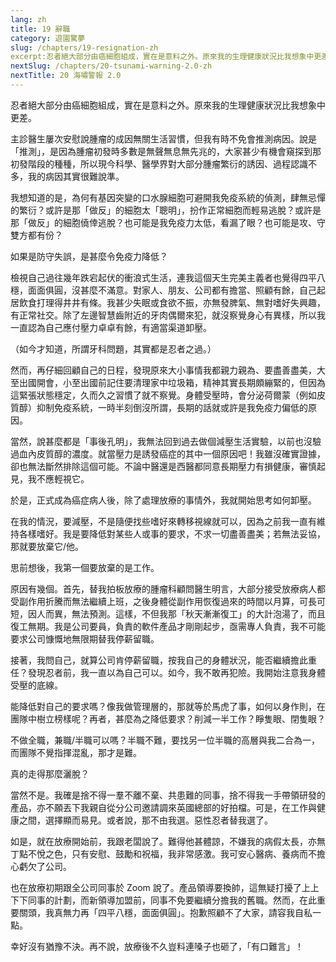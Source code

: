 ```yaml
---
lang: zh
title: 19 辭職
category: 遊園驚夢
slug: /chapters/19-resignation-zh
excerpt:忍者絕大部分由癌細胞組成，實在是意料之外。原來我的生理健康狀況比我想象中更差。
nextSlug: /chapters/20-tsunami-warning-2.0-zh
nextTitle: 20 海嘯警報 2.0
---
```


<p class="cn">忍者絕大部分由癌細胞組成，實在是意料之外。原來我的生理健康狀況比我想象中更差。

<p class="cn">主診醫生屢次安慰說腫瘤的成因無關生活習慣，但我有時不免會推測病因。說是「推測」，是因為腫瘤初發時多數是無聲無息無先兆的，大家甚少有機會窺探到那初發階段的種種，所以現今科學、醫學界對大部分腫瘤繁衍的誘因、過程認識不多，我的病因其實很難說準。

<p class="cn">我想知道的是，為何有基因突變的口水腺細胞可避開我免疫系統的偵測，肆無忌憚的繁衍？或許是那「做反」的細胞太「聰明」，扮作正常細胞而輕易逃脫？或許是那「做反」的細胞僥倖逃脫？也可能是我免疫力太低，看漏了眼？也可能是攻、守雙方都有份？

<p class="cn">如果是防守失誤，是甚麼令免疫力降低？

<p class="cn">檢視自己過往幾年跌宕起伏的衝浪式生活，連我這個天生完美主義者也覺得四平八穩，面面俱圓，沒甚麼不滿意。對家人、朋友、公司都有擔當、照顧有餘，自己起居飲食打理得井井有條。我甚少失眠或食欲不振，亦無發脾氣、無對嗜好失興趣，有正常社交。除了左邊智慧齒附近的牙肉偶爾來犯，就沒察覺身心有異樣，所以我一直認為自己應付壓力卓卓有餘，有適當渠道卸壓。

<p class="cn">（如今才知道，所謂牙科問題，其實都是忍者之過。）

<p class="cn">然而，再仔細回顧自己的日程，發現原來大小事情我都親力親為、要盡善盡美，大至出國開會，小至出國前記住要清理家中垃圾箱，精神其實長期頗繃緊的，但因為這緊張狀態穩定，久而久之習慣了就不察覺。身體受壓時，會分泌荷爾蒙（例如皮質醇）抑制免疫系統，一時半刻倒沒所謂，長期的話就或許是我免疫力偏低的原因。

<p class="cn">當然，說甚麼都是「事後孔明」，我無法回到過去做個減壓生活實驗，以前也沒驗過血內皮質醇的濃度。就當壓力是誘發癌症的其中一個原因吧！我雖沒確實證據，卻也無法斷然排除這個可能。不論中醫還是西醫都同意長期壓力有損健康，審慎起見，我不應輕視它。

<p class="cn">於是，正式成為癌症病人後，除了處理放療的事情外，我就開始思考如何卸壓。

<p class="cn">在我的情況，要減壓，不是隨便找些嗜好來轉移視線就可以，因為之前我一直有維持各樣嗜好。我是要降低對某些人或事的要求，不求一切盡善盡美；若無法妥協，那就要放棄它/他。

<p class="cn">思前想後，我第一個要放棄的是工作。

<p class="cn">原因有幾個。首先，替我拍板放療的腫瘤科顧問醫生明言，大部分接受放療病人都受副作用折騰而無法繼續上班，之後身體從副作用恢復過來的時間以月算，可長可短，因人而異，無法預測。這樣，不但我那「秋天漸漸復工」的大計泡湯了，而且復工無期。我是公司要員，負責的軟件產品才剛剛起步，亟需專人負責，我不可能要求公司慷慨地無限期替我停薪留職。

<p class="cn">接著，我問自己，就算公司肯停薪留職，按我自己的身體狀況，能否繼續擔此重任？發現忍者前，我一直以為自己可以。如今，我不敢再犯險。我開始注意我身體受壓的底線。

<p class="cn">能降低對自己的要求嗎？像我做管理層的，那就等於馬虎了事，如何以身作則，在團隊中樹立榜樣呢？再者，甚麼為之降低要求？削減一半工作？睜隻眼、閉隻眼？

<p class="cn">不做全職，兼職/半職可以嗎？半職不難，要找另一位半職的高層與我二合為一，而團隊不覺指揮混亂，那才是難。

<p class="cn">真的走得那麼灑脫？

<p class="cn">當然不是。我確是捨不得一羣不離不棄、共患難的同事，捨不得我一手帶領研發的產品，亦不願丟下我親自從分公司邀請調來英國總部的好拍檔。可是，在工作與健康之間，選擇顯而易見。或者說，那不由我選。惡性忍者替我選了。

<p class="cn">如是，就在放療開始前，我跟老闆說了。難得他甚體諒，不嫌我的病假太長，亦無丁點不悅之色，只有安慰、鼓勵和祝福，我非常感激。我可安心醫病、養病而不擔心虧欠了公司。

<p class="cn">也在放療初期跟全公司同事於 Zoom 說了。產品領導要換帥，這無疑打擾了上上下下同事的計劃，而新領導加盟前，同事不免要繼續分擔我的舊職。然而，在此重要關頭，我真無力再「四平八穩，面面俱圓」。抱歉照顧不了大家，請容我自私一點。

<p class="cn">幸好沒有猶豫不決。再不說，放療後不久豈料連嗓子也砸了，「有口難言」！